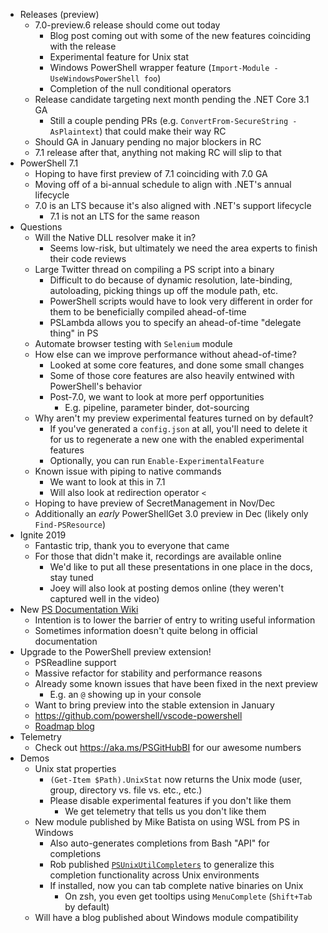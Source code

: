 * Releases (preview)
    * 7.0-preview.6 release should come out today
        * Blog post coming out with some of the new features coinciding with the release
        * Experimental feature for Unix stat
        * Windows PowerShell wrapper feature (`Import-Module -UseWindowsPowerShell foo`)
        * Completion of the null conditional operators
    * Release candidate targeting next month pending the .NET Core 3.1 GA
        * Still a couple pending PRs (e.g. `ConvertFrom-SecureString -AsPlaintext`)
          that could make their way RC
    * Should GA in January pending no major blockers in RC
    * 7.1 release after that, anything not making RC will slip to that
* PowerShell 7.1
    * Hoping to have first preview of 7.1 coinciding with 7.0 GA
    * Moving off of a bi-annual schedule to align with .NET's annual lifecycle
    * 7.0 is an LTS because it's also aligned with .NET's support lifecycle
        * 7.1 is not an LTS for the same reason
* Questions
    * Will the Native DLL resolver make it in?
        * Seems low-risk, but ultimately we need the area experts to finish their code reviews
    * Large Twitter thread on compiling a PS script into a binary
        * Difficult to do because of dynamic resolution, late-binding, autoloading,
          picking things up off the module path, etc.
        * PowerShell scripts would have to look very different in order for them to be beneficially
          compiled ahead-of-time
        * PSLambda allows you to specify an ahead-of-time "delegate thing" in PS
    * Automate browser testing with `Selenium` module
    * How else can we improve performance without ahead-of-time?
        * Looked at some core features, and done some small changes
        * Some of those core features are also heavily entwined with PowerShell's behavior
        * Post-7.0, we want to look at more perf opportunities
            * E.g. pipeline, parameter binder, dot-sourcing
    * Why aren't my preview experimental features turned on by default?
        * If you've generated a `config.json` at all, you'll need to delete it for us to regenerate
          a new one with the enabled experimental features
        * Optionally, you can run `Enable-ExperimentalFeature`
    * Known issue with piping to native commands
        * We want to look at this in 7.1
        * Will also look at redirection operator `<`
    * Hoping to have preview of SecretManagement in Nov/Dec
    * Additionally an *early* PowerShellGet 3.0 preview in Dec (likely only `Find-PSResource`)
* Ignite 2019
    * Fantastic trip, thank you to everyone that came
    * For those that didn't make it, recordings are available online
        * We'd like to put all these presentations in one place in the docs, stay tuned
        * Joey will also look at posting demos online (they weren't captured well in the video)
* New [PS Documentation Wiki](https://github.com/powershell/powershell-docs/wiki)
    * Intention is to lower the barrier of entry to writing useful information
    * Sometimes information doesn't quite belong in official documentation
* Upgrade to the PowerShell preview extension!
    * PSReadline support
    * Massive refactor for stability and performance reasons
    * Already some known issues that have been fixed in the next preview
        * E.g. an `@` showing up in your console
    * Want to bring preview into the stable extension in January
    * https://github.com/powershell/vscode-powershell
    * [Roadmap blog](https://devblogs.microsoft.com/powershell/powershell-editor-services-roadmap/)
* Telemetry
    * Check out https://aka.ms/PSGitHubBI for our awesome numbers
* Demos
    * Unix stat properties
        * `(Get-Item $Path).UnixStat` now returns the Unix mode
          (user, group, directory vs. file vs. etc., etc.)
        * Please disable experimental features if you don't like them
            * We get telemetry that tells us you don't like them
    * New module published by Mike Batista on using WSL from PS in Windows
        * Also auto-generates completions from Bash "API" for completions
        * Rob published [`PSUnixUtilCompleters`](https://github.com/rjmholt/PSUnixUtilCompleters)
          to generalize this completion functionality across Unix environments
        * If installed, now you can tab complete native binaries on Unix
            * On zsh, you even get tooltips using `MenuComplete` (`Shift+Tab` by default)
    * Will have a blog published about Windows module compatibility